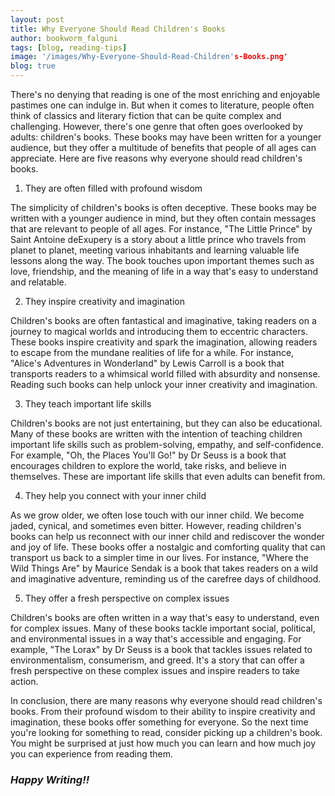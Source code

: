 ```yaml
---
layout: post
title: Why Everyone Should Read Children's Books
author: bookworm_falguni
tags: [blog, reading-tips]
image: '/images/Why-Everyone-Should-Read-Children's-Books.png'
blog: true
---
```

There's no denying that reading is one of the most enriching and enjoyable pastimes one can indulge in. But when it comes to literature, people often think of classics and literary fiction that can be quite complex and challenging. However, there's one genre that often goes overlooked by adults: children's books. These books may have been written for a younger audience, but they offer a multitude of benefits that people of all ages can appreciate. Here are five reasons why everyone should read children's books.

1. They are often filled with profound wisdom

The simplicity of children's books is often deceptive. These books may be written with a younger audience in mind, but they often contain messages that are relevant to people of all ages. For instance, "The Little Prince" by Saint Antoine deExupery is a story about a little prince who travels from planet to planet, meeting various inhabitants and learning valuable life lessons along the way. The book touches upon important themes such as love, friendship, and the meaning of life in a way that's easy to understand and relatable.

2. They inspire creativity and imagination

Children's books are often fantastical and imaginative, taking readers on a journey to magical worlds and introducing them to eccentric characters. These books inspire creativity and spark the imagination, allowing readers to escape from the mundane realities of life for a while. For instance, "Alice's Adventures in Wonderland" by Lewis Carroll is a book that transports readers to a whimsical world filled with absurdity and nonsense. Reading such books can help unlock your inner creativity and imagination.

3. They teach important life skills

Children's books are not just entertaining, but they can also be educational. Many of these books are written with the intention of teaching children important life skills such as problem-solving, empathy, and self-confidence. For example, "Oh, the Places You'll Go!" by Dr Seuss is a book that encourages children to explore the world, take risks, and believe in themselves. These are important life skills that even adults can benefit from.

4. They help you connect with your inner child

As we grow older, we often lose touch with our inner child. We become jaded, cynical, and sometimes even bitter. However, reading children's books can help us reconnect with our inner child and rediscover the wonder and joy of life. These books offer a nostalgic and comforting quality that can transport us back to a simpler time in our lives. For instance, "Where the Wild Things Are" by Maurice Sendak is a book that takes readers on a wild and imaginative adventure, reminding us of the carefree days of childhood.

5. They offer a fresh perspective on complex issues

Children's books are often written in a way that's easy to understand, even for complex issues. Many of these books tackle important social, political, and environmental issues in a way that's accessible and engaging. For example, "The Lorax" by Dr Seuss is a book that tackles issues related to environmentalism, consumerism, and greed. It's a story that can offer a fresh perspective on these complex issues and inspire readers to take action.

In conclusion, there are many reasons why everyone should read children's books. From their profound wisdom to their ability to inspire creativity and imagination, these books offer something for everyone. So the next time you're looking for something to read, consider picking up a children's book. You might be surprised at just how much you can learn and how much joy you can experience from reading them.

### ***Happy Writing!!***

